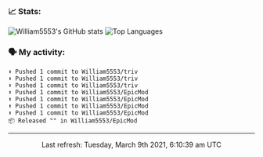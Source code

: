 ### 📈 Stats:
![William5553's GitHub stats](https://github-readme-stats.vercel.app/api?username=william5553&show_icons=true)
![Top Languages](https://github-readme-stats.vercel.app/api/top-langs/?username=william5553&langs_count=10&layout=compact)

### 🗣 My activity:
```
⬆️ Pushed 1 commit to William5553/triv
⬆️ Pushed 1 commit to William5553/triv
⬆️ Pushed 1 commit to William5553/triv
⬆️ Pushed 1 commit to William5553/EpicMod
⬆️ Pushed 1 commit to William5553/EpicMod
⬆️ Pushed 1 commit to William5553/EpicMod
⬆️ Pushed 1 commit to William5553/EpicMod
📦 Released "" in William5553/EpicMod
```

------------
<p align="center">Last refresh: Tuesday, March 9th 2021, 6:10:39 am UTC</p>
